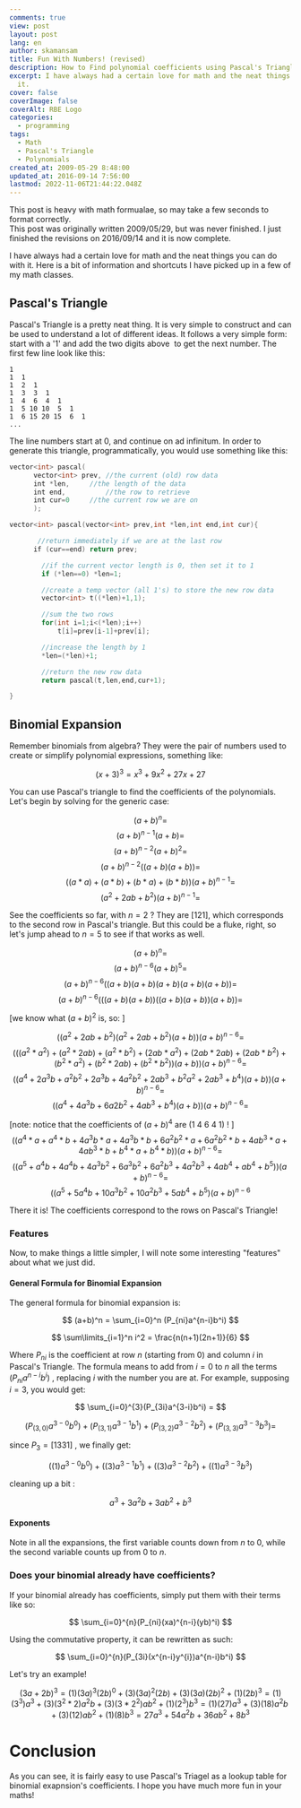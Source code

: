 ```yaml
---
comments: true
view: post
layout: post
lang: en
author: skamansam
title: Fun With Numbers! (revised)
description: How to Find polynomial coefficients using Pascal's Triangle
excerpt: I have always had a certain love for math and the neat things you can do with
  it.
cover: false
coverImage: false
coverAlt: RBE Logo
categories:
  - programming
tags:
  - Math
  - Pascal's Triangle
  - Polynomials
created_at: 2009-05-29 8:48:00
updated_at: 2016-09-14 7:56:00
lastmod: 2022-11-06T21:44:22.048Z
---
```


<link rel="stylesheet" href="https://cdnjs.cloudflare.com/ajax/libs/KaTeX/0.5.1/katex.min.css">

<div class='notice'>
  This post is heavy with math formualae, so may take a few seconds to format correctly.
</div>

<div class='notice'>
  This post was originally written 2009/05/29, but was never finished. I just
  finished the revisions on 2016/09/14 and it is now complete.
</div>

I have always had a certain love for math and the neat things you can do with it. Here is a bit of information and shortcuts I have picked up in a few of my math classes.

## Pascal's Triangle
Pascal's Triangle is a pretty neat thing. It is very simple to construct and can be used to understand a lot of different ideas. It follows a very simple form: start with a '1' and add the two digits above  to get the next number. The first few line look like this:

<div class='center'>

```
1
1  1
1  2  1
1  3  3  1
1  4  6  4  1
1  5 10 10  5  1
1  6 15 20 15  6  1
...
```

</div>

The line numbers start at 0, and continue on ad infinitum. In order to generate this triangle, programmatically, you would use something like this:

```cpp
vector<int> pascal(
      vector<int> prev, //the current (old) row data
      int *len,		//the length of the data
      int end,			//the row to retrieve
      int cur=0		//the current row we are on
      );

vector<int> pascal(vector<int> prev,int *len,int end,int cur){

       //return immediately if we are at the last row
      if (cur==end) return prev;

     	//if the current vector length is 0, then set it to 1
      	if (*len==0) *len=1;

      	//create a temp vector (all 1's) to store the new row data
      	vector<int> t((*len)+1,1);

      	//sum the two rows
      	for(int i=1;i<(*len);i++)
            t[i]=prev[i-1]+prev[i];

      	//increase the length by 1
      	*len=(*len)+1;

      	//return the new row data
      	return pascal(t,len,end,cur+1);

}
```

## Binomial Expansion
Remember binomials from algebra? They were the pair of numbers used to create or simplify polynomial expressions, something like:

$$ 
( x + 3 )^3 = x^3 + 9x^2 + 27x + 27 
$$

You can use Pascal's triangle to find the coefficients of the polynomials. Let's begin by solving for the generic  case:

$$
(a+b)^n = 
$$
$$
(a+b)^{n-1}(a+b) = 
$$
$$
(a+b)^{n-2}(a+b)^2 = 
$$
$$
(a+b)^{n-2}((a+b)(a+b)) = 
$$
$$
( (a*a) + (a*b) + (b*a) + (b*b) )(a+b)^{n-1}= 
$$
$$
(a^2+2ab+b^2)(a+b)^{n-1} = 
$$

See the coefficients so far, with $n = 2$ ? They are $[1 2 1]$, which corresponds
to the second row in Pascal's triangle. But this could be a fluke, right, so
let's jump ahead to $n = 5$ to see if that works as well.


$$
(a+b)^n = 
$$
$$
(a+b)^{n-6}(a+b)^5 = 
$$
$$
(a+b)^{n-6}( (a+b) (a+b) (a+b) (a+b) (a+b) ) = 
$$
$$
(a+b)^{n-6}( ( (a+b)(a+b) )( (a+b)(a+b) ) (a+b) ) = 
$$

[we know what $(a+b)^2$ is, so: ]

$$
(( a^2+2ab+b^2 )( a^2+2ab+b^2 )(a+b) )(a+b)^{n-6} =
$$
$$
( ( (a^2*a^2)+(a^2*2ab) + (a^2*b^2) + ( 2ab*a^2) + (2ab*2ab) + (2ab*b^2) + (b^2*a^2)+(b^2*2ab) + (b^2*b^2) ) (a+b) )(a+b)^{n-6} = 
$$
$$
( ( a^4 + 2a^3b+ a^2b^2 + 2a^3b + 4a^2b^2 + 2ab^3 + b^2a^2 + 2ab^3+ b^4) (a+b) )(a+b)^{n-6} =
$$
$$
( ( a^4 + 4a^3b + 6a2b^2 + 4ab^3+b^4) (a+b) )(a+b)^{n-6} =
$$

[note: notice that the coefficients of $(a+b)^4$ are (1 4 6 4 1) ! ]
$$
( ( a^4*a + a^4*b + 4a^3b*a + 4a^3b*b + 6a^2b^2*a + 6a^2b^2*b + 4ab^3*a + 4ab^3*b + b^4*a+b^4*b))(a+b)^{n-6} =
$$
$$
( ( a^5 + a^4b + 4a^4b + 4a^3b^2 + 6a^3b^2 + 6a^2b^3 + 4a^2b^3 + 4ab^4 + ab^4+b^5))(a+b)^{n-6}=
$$
$$
( ( a^5 +5a^4b + 10a^3b^2 + 10a^2b^3 + 5ab^4 + b^5)(a+b)^{n-6}
$$


There it is! The coefficients correspond to the rows on Pascal's Triangle!

### Features
Now, to make things a little simpler, I will note some interesting "features" about what we just did.

#### General Formula for Binomial Expansion
The general formula for binomial expansion is:

$$
(a+b)^n = \sum_{i=0}^n (P_{ni}a^{n-i}b^i)
$$

$$
\sum\limits_{i=1}^n i^2 = \frac{n(n+1)(2n+1)}{6}
$$

Where $P_{ni}$ is the coefficient at row $n$ (starting from 0) and column $i$ in
Pascal's Triangle. The formula means to add from $i=0$ to $n$ all the terms
$(P_{ni}a^{n-i}b^i)$ , replacing $i$ with the number you are at. For example,
supposing $i=3$, you would get:


$$
\sum_{i=0}^{3}(P_{3i}a^{3-i}b^i) = 
$$

$$
(P_{(3,0)}a^{3-0}b^0) + (P_{(3,1)}a^{3-1}b^1) + (P_{(3,2)}a^{3-2}b^2) + (P_{(3,3)}a^{3-3}b^3) = 
$$

since $P_3 = [1 3 3 1]$ , we finally get:

$$
((1)a^{3-0}b^0) + ((3)a^{3-1}b^1) + ((3)a^{3-2}b^2) + ((1)a^{3-3}b^3) 
$$

cleaning up a bit :

$$
a^3 + 3a^2b + 3ab^2 + b^3
$$


#### Exponents
Note in all the expansions, the first variable counts down from $n$ to $0$, while the second variable counts up from $0$ to $n$.

### Does your binomial already have coefficients?
If your binomial already has coefficients, simply put them with their terms like so:

$$
\sum_{i=0}^{n}(P_{ni}(xa)^{n-i}(yb)^i)
$$

Using the commutative property, it can be rewritten as such:

$$
\sum_{i=0}^{n}(P_{3i}(x^{n-i}y^{i})a^{n-i}b^i) 
$$

Let's try an example!

$$
(3a+2b)^3 =
(1)(3a)^{3}(2b)^0 + (3)(3a)^{2}(2b) + (3)(3a)(2b)^2 + (1)(2b)^3 =
(1)(3^3)a^3 + (3)(3^2*2)a^{2}b + (3)(3*2^2)ab^2 + (1)(2^3)b^3 =
(1)(27)a^3 + (3)(18)a^{2}b + (3)(12)ab^2 + (1)(8)b^3 =
27a^3 + 54a^{2}b + 36ab^2 + 8b^3
$$

# Conclusion

As you can see, it is fairly easy to use Pascal's Triagel as a lookup table for
binomial exapnsion's coefficients. I hope you have much more fun in your maths!
